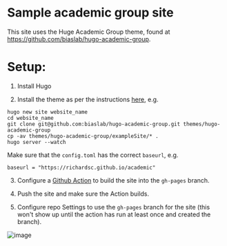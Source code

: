 # Sample academic group site

This site uses the Huge Academic Group theme, found at https://github.com/biaslab/hugo-academic-group. 

# Setup:

1. Install Hugo

2. Install the theme as per the instructions [here](https://github.com/biaslab/hugo-academic-group), e.g.
```
hugo new site website_name
cd website_name
git clone git@github.com:biaslab/hugo-academic-group.git themes/hugo-academic-group
cp -av themes/hugo-academic-group/exampleSite/* .
hugo server --watch
```
Make sure that the `config.toml` has the correct `baseurl`, e.g.
```
baseurl = "https://richardsc.github.io/academic"
```

3. Configure a [Github Action](https://gohugo.io/hosting-and-deployment/hosting-on-github/#build-hugo-with-github-action) to build the site into the `gh-pages` branch.

4. Push the site and make sure the Action builds.

4. Configure repo Settings to use the `gh-pages` branch for the site (this won't show up until the action has run at least once and created the branch).

![image](https://user-images.githubusercontent.com/233584/142684554-28d6122c-156e-4526-be7b-41d3904931d9.png)
